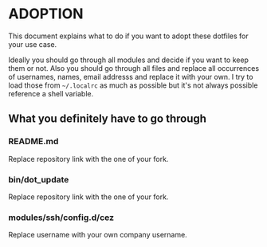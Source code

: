 # ADOPTION

This document explains what to do if you want to adopt these dotfiles for your use case.

Ideally you should go through all modules and decide if you want to keep them or not. Also you should go through all files and replace all occurrences of usernames, names, email addresss and replace it with your own. I try to load those from `~/.localrc` as much as possible but it's not always possible reference a shell variable.

## What you definitely have to go through

### README.md

Replace repository link with the one of your fork.

### bin/dot_update

Replace repository link with the one of your fork.

### modules/ssh/config.d/cez

Replace username with your own company username.

